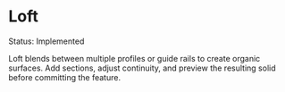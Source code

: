 # Loft

Status: Implemented

Loft blends between multiple profiles or guide rails to create organic surfaces. Add sections, adjust continuity, and preview the resulting solid before committing the feature.
